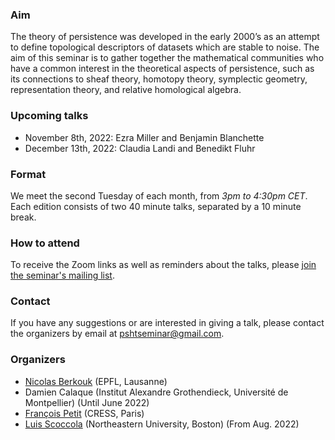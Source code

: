 ### Aim
The theory of persistence was developed in the early 2000’s as an attempt to define topological descriptors of datasets which are stable to noise.
The aim of this seminar is to gather together the mathematical communities who have a common interest in the theoretical aspects of persistence, such as its connections to sheaf theory, homotopy theory, symplectic geometry, representation theory, and relative homological algebra.


### Upcoming talks

- November 8th, 2022: Ezra Miller and Benjamin Blanchette
- December 13th, 2022: Claudia Landi and Benedikt Fluhr


### Format
We meet the second Tuesday of each month, from *3pm to 4:30pm CET*.
Each edition consists of two 40 minute talks, separated by a 10 minute break.


### How to attend
To receive the Zoom links as well as reminders about the talks, please [join the seminar's mailing list](https://groups.google.com/g/psht-seminar).


### Contact
If you have any suggestions or are interested in giving a talk, please contact the organizers by email at [pshtseminar@gmail.com](mailto:pshtseminar@gmail.com).


### Organizers
- [Nicolas Berkouk](https://nberkouk.github.io/index.html) (EPFL, Lausanne)
- Damien Calaque (Institut Alexandre Grothendieck, Université de Montpellier) (Until June 2022)
- [François Petit](https://fpetit.org/) (CRESS, Paris)
- [Luis Scoccola](https://luisscoccola.github.io) (Northeastern University, Boston) (From Aug. 2022)
